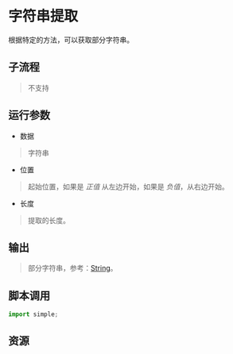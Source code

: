 # 字符串提取 
根据特定的方法，可以获取部分字符串。

## 子流程
> 不支持


## 运行参数

* 数据

> 字符串

* 位置
> 起始位置，如果是 *正值* 从左边开始，如果是 *负值*，从右边开始。

* 长度
> 提取的长度。

## 输出

> 部分字符串，参考：[String](../types/String.md)。    


## 脚本调用

```python
import simple;

```

## 资源